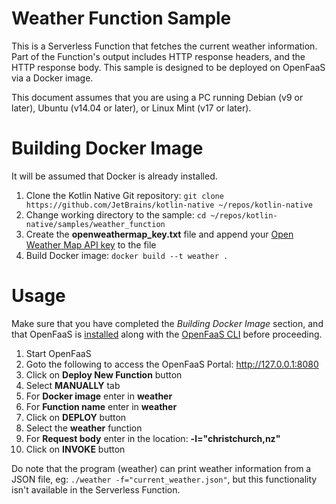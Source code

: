 # Weather Function Sample

This is a Serverless Function that fetches the current weather information. Part of the Function's output includes HTTP response headers, and the HTTP response body. This sample is designed to be deployed on OpenFaaS via a Docker image.

This document assumes that you are using a PC running Debian (v9 or later), Ubuntu (v14.04 or later), or Linux Mint (v17 or later).


# Building Docker Image

It will be assumed that Docker is already installed.

1. Clone the Kotlin Native Git repository: ```git clone https://github.com/JetBrains/kotlin-native ~/repos/kotlin-native```
2. Change working directory to the sample:
```cd ~/repos/kotlin-native/samples/weather_function```
3. Create the **openweathermap_key.txt** file and append your [Open Weather Map API key](https://openweathermap.org/appid) to the file
4. Build Docker image: ```docker build --t weather .```


# Usage

Make sure that you have completed the *Building Docker Image* section, and that OpenFaaS is [installed](https://docs.openfaas.com/deployment/) along with the [OpenFaaS CLI](https://github.com/openfaas/faas-cli) before proceeding.

1. Start OpenFaaS
2. Goto the following to access the OpenFaaS Portal:
http://127.0.0.1:8080
3. Click on **Deploy New Function** button
4. Select **MANUALLY** tab
5. For **Docker image** enter in **weather**
6. For **Function name** enter in **weather**
7. Click on **DEPLOY** button
8. Select the **weather** function
9. For **Request body** enter in the location: 
**-l="christchurch,nz"**
10. Click on **INVOKE** button

Do note that the program (weather) can print weather information from a JSON file, eg: ```./weather -f="current_weather.json"```, but this functionality isn't available in the Serverless Function.
